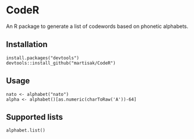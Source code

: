 # CodeR

An R package to generate a list of codewords based on phonetic alphabets.

## Installation

~~~~{R}
install.packages("devtools")
devtools::install_github("martisak/CodeR")
~~~~

## Usage

~~~~{R}
nato <- alphabet("nato")
alpha <- alphabet()[as.numeric(charToRaw('A'))-64]
~~~~

## Supported lists

~~~~{R}
alphabet.list()
~~~~

